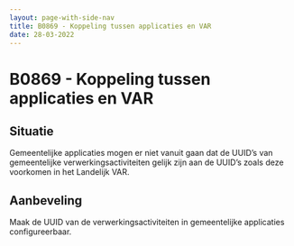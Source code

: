 ```yaml
---
layout: page-with-side-nav
title: B0869 - Koppeling tussen applicaties en VAR
date: 28-03-2022
---
```


# B0869 - Koppeling tussen applicaties en VAR

## Situatie
Gemeentelijke applicaties mogen er niet vanuit gaan dat de UUID’s van gemeentelijke verwerkingsactiviteiten gelijk zijn aan de UUID’s zoals deze voorkomen in het Landelijk VAR.

## Aanbeveling
Maak de UUID van de verwerkingsactiviteiten in gemeentelijke applicaties configureerbaar.

